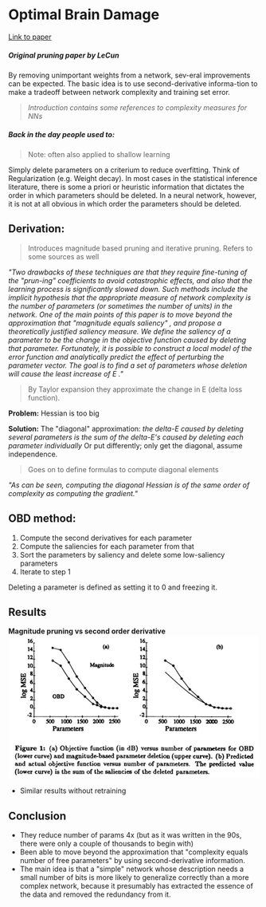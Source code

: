 # Optimal Brain Damage
[Link to paper](http://papers.nips.cc/paper/250-optimal-brain-damage.pdf)

##### *Original pruning paper by LeCun*

By removing unimportant weights from a  network, sev-eral improvements can be expected. The basic idea is to use second-derivative informa-tion to make a  tradeoff between network complexity and training set error. 

> *Introduction contains some references to complexity measures for NNs*

##### Back in the day people used to:

> Note: often also applied to shallow learning

Simply delete parameters on a criterium to reduce overfitting. Think of Regularization (e.g. Weight decay). In most cases in the statistical inference literature, there is some a  priori or heuristic information that dictates the order in which parameters should be deleted. In a  neural network, however, it is not at all obvious in which order the parameters should be deleted. 

## Derivation:

> Introduces magnitude based pruning and iterative pruning. Refers to some sources as well

*"Two drawbacks of these techniques are that they require fine-tuning of the "prun-ing" coefficients to avoid catastrophic effects, and also that the learning process is significantly slowed down. Such methods include the implicit hypothesis that the appropriate measure of network complexity is the number of parameters (or sometimes the number of units) in the network. One of the main points of this paper is to move beyond the approximation that "magnitude equals saliency" , and propose a theoretically justified saliency measure. We define the saliency of a parameter to be the change in the objective function caused by deleting that parameter. Fortunately, it is possible to construct a local model of the error function and analytically predict the effect of perturbing the parameter vector. The goal is to find a set of parameters whose deletion will cause the least increase of E ."*

> By Taylor expansion they approximate the change in E (delta loss function).

**Problem:** Hessian is too big

**Solution:** The "diagonal" approximation: *the delta-E caused by deleting several parameters is the sum of the delta-E's caused by deleting each parameter individually*
Or put differently; only get the diagonal, assume independence. 

> Goes on to define formulas to compute diagonal elements

*"As can be seen, computing the diagonal Hessian is of the same order of complexity as computing the gradient."*

## OBD method:
 
1. Compute the second derivatives for each parameter 
2. Compute the saliencies for each parameter from that
3. Sort the parameters by saliency and delete some low-saliency parameters 
4. Iterate to step 1

Deleting a parameter is defined as setting it to 0 and freezing it.

## Results

**Magnitude pruning vs second order derivative**
![alt text](./figs/Optimal_Brain_Damage/figure_1.png "Magnitude pruning vs second order derivative")

- Similar results without retraining


## Conclusion

- They reduce number of params 4x (but as it was written in the 90s, there were only a couple of thousands to begin with)
- Been able to move beyond the approximation that "complexity equals number of free parameters" by using second-derivative information.
- The main idea is that a "simple" network whose description needs a  small number of bits is more likely to generalize correctly than a  more complex network, because it presumably has extracted the essence of the data and removed the redundancy from it. 